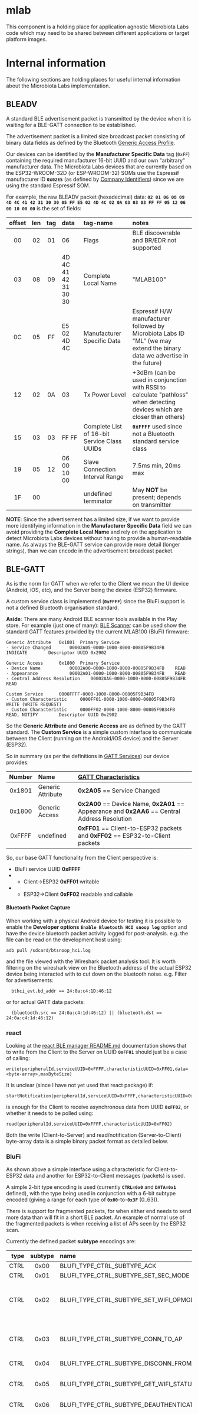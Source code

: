 # mlab

This component is a holding place for application agnostic Microbiota
Labs code which may need to be shared between different applications
or target platform images.

# Internal information

The following sections are holding places for useful internal
information about the Microbiota Labs implementation.

## BLEADV

A standard BLE advertisement packet is transmitted by the device when
it is waiting for a BLE-GATT connection to be established.

The advertisement packet is a limited size broadcast packet consisting
of binary data fields as defined by the Bluetooth [Generic Access
Profile](https://www.bluetooth.com/specifications/assigned-numbers/generic-access-profile).

Our devices can be identified by the **Manufacturer Specific Data**
tag (`0xFF`) containing the required manufacturer 16-bit UUID and our
own "arbitrary" manufacturer data. The Microbiota Labs devices that
are currently based on the ESP32-WROOM-32D (or ESP-WROOM-32) SOMs use
the Espressif manufacturer ID **`0x02E5`** (as defined by [Company
Identifiers](https://www.bluetooth.com/specifications/assigned-numbers/company-identifiers))
since we are using the standard Espressif SOM.

For example, the raw BLEADV packet (hexadecimal) data: **`02 01 06 08
09 4D 4C 41 42 31 30 30 05 FF E5 02 4D 4C 02 0A 03 03 03 FF FF 05 12
06 00 10 00 00`** is the set of fields:

offset | len | tag | data                 | tag-name                                    | notes
:-----:|:---:|:---:|:---------------------|:--------------------------------------------|:-----
00     |  02 |  01 | 06                   | Flags                                       | BLE discoverable and BR/EDR not supported
03     |  08 |  09 | 4D 4C 41 42 31 30 30 | Complete Local Name                         | "MLAB100"
0C     |  05 |  FF | E5 02 4D 4C          | Manufacturer Specific Data                  | Espressif H/W manufacturer followed by Microbiota Labs ID "ML" (we may extend the binary data we advertise in the future)
12     |  02 |  0A | 03                   | Tx Power Level                              | +3dBm (can be used in conjunction with RSSI to calculate "pathloss" when detecting devices which are closer than others)
15     |  03 |  03 | FF FF                | Complete List of 16-bit Service Class UUIDs | **`0xFFFF`** used since not a Bluetooth standard service class
19     |  05 |  12 | 06 00 10 00          | Slave Connection Interval Range             | 7.5ms min, 20ms max
1F     |  00 |     |                      | undefined terminator                        | May **NOT** be present; depends on transmitter

**NOTE**: Since the advertisement has a limited size, if we want to
provide more identifying information in the **Manufacturer Specific
Data** field we can avoid providing the **Complete Local Name** and
rely on the application to detect Microbiota Labs devices without
having to provide a human-readable name. As always the BLE-GATT
service can provide more detail (longer strings), than we can encode
in the advertisement broadcast packet.

## BLE-GATT

As is the norm for GATT when we refer to the Client we mean the UI
device (Android, iOS, etc), and the Server being the device (ESP32)
firmware.

A custom service class is implemented (**`0xFFFF`**) since the BluFi
support is not a defined Bluetooth organisation standard.

**Aside**: There are many Android BLE scanner tools available in the
Play store. For example (just one of many): [BLE
Scanner](https://play.google.com/store/apps/details?id=com.macdom.ble.blescanner&hl=en_GB)
can be used show the standard GATT features provided by the current
MLAB100 (BluFi) firmware:

```
Generic Attribute	0x1801	Primary Service
- Service Changed		00002A05-0000-1000-8000-00805F9B34FB	INDICATE		Descriptor UUID 0x2902

Generic Access		0x1800	Primary Service
- Device Name			00002A00-0000-1000-8000-00805F9B34FB	READ
- Appearance			00002A01-0000-1000-8000-00805F9B34FB	READ
- Central Address Resolution	00002AA6-0000-1000-8000-00805F9B34FB	READ

Custom Service		0000FFFF-0000-1000-8000-00805F9B34FB
- Custom Characteristic		0000FF01-0000-1000-8000-00805F9B34FB	WRITE (WRITE REQUEST)
- Custom Characteristic		0000FF02-0000-1000-8000-00805F9B34FB	READ, NOTIFY		Descriptor UUID 0x2902
```

So the **Generic Attribute** and **Generic Access** are as defined by
the GATT standard. The **Custom Service** is a simple custom interface
to communicate between the Client (running on the Android/iOS device)
and the Server (ESP32).

So in summary (as per the definitions in [GATT
Services](https://www.bluetooth.com/specifications/gatt/services)) our
device provides:

Number | Name              | [GATT Characteristics](https://www.bluetooth.com/specifications/gatt/characteristics)
:-----:|:------------------|:-------------------------------------------------------------------------------------
0x1801 | Generic Attribute | **0x2A05** == Service Changed
0x1800 | Generic Access    | **0x2A00** == Device Name, **0x2A01** == Appearance and **0x2AA6** == Central Address Resolution
0xFFFF | undefined         | **0xFF01** == Client-to-ESP32 packets and **0xFF02** == ESP32-to-Client packets

So, our base GATT functionality from the Client perspective is:
- BluFi service UUID **0xFFFF**
- - Client->ESP32 **0xFF01** writable
- - ESP32->Client **0xFF02** readable and callable

#### Bluetooth Packet Capture

When working with a physical Android device for testing it is possible
to enable the **Developer options** **`Enable Bluetooth HCI snoop
log`** option and have the device bluetooth packet activity logged for
post-analysis. e.g. the file can be read on the development host
using:

```
adb pull /sdcard/btsnoop_hci.log
```

and the file viewed with the Wireshark packet analysis tool. It is
worth filtering on the wireshark view on the Bluetooth address of the
actual ESP32 device being interacted with to cut down on the bluetooth
noise. e.g. Filter for advertisements:
```
  bthci_evt.bd_addr == 24:0a:c4:1D:46:12
```
or for actual GATT data packets:
```
  (bluetooth.src == 24:0a:c4:1d:46:12) || (bluetooth.dst == 24:0a:c4:1d:46:12)
```

### react

Looking at the [react BLE manager
README.md](https://github.com/innoveit/react-native-ble-manager)
documentation shows that to write from the Client to the Server on
UUID **`0xFF01`** should just be a case of calling:

```
write(peripheralId,serviceUUID=0xFFFF,characteristicUUID=0xFF01,data=<byte-array>,maxByteSize)
```

It is unclear (since I have not yet used that react package) if:

```
startNotification(peripheralId,serviceUUID=0xFFFF,characteristicUUID=0xFF02)
```

is enough for the Client to receive asynchronous data from UUID
**`0xFF02`**, or whether it needs to be polled using:

```
read(peripheralId,serviceUUID=0xFFFF,characteristicUUID=0xFF02)
```

Both the write (Client-to-Server) and read/notification
(Server-to-Client) byte-array data is a simple binary packet format as
detailed below.

### BluFi

As shown above a simple interface using a characteristic for
Client-to-ESP32 data and another for ESP32-to-Client messages
(packets) is used.

A simple 2-bit type encoding is used (currently **`CTRL=0x0`** and
**`DATA=0x1`** defined), with the type being used in conjunction with
a 6-bit subtype encoded (giving a range for each type of
**`0x00`**-to-**`0x3F`** (0..63)).

There is support for fragmented packets, for when either end needs to
send more data than will fit in a short BLE packet. An example of
normal use of the fragmented packets is when receiving a list of APs
seen by the ESP32 scan.

Currently the defined packet **subtype** encodings are:

type | subtype | name                                        | notes
---:|:-------:|:---------------------------------------------|:-----
CTRL | 0x00    | BLUFI_TYPE_CTRL_SUBTYPE_ACK                 |
CTRL | 0x01    | BLUFI_TYPE_CTRL_SUBTYPE_SET_SEC_MODE        |
CTRL | 0x02    | BLUFI_TYPE_CTRL_SUBTYPE_SET_WIFI_OPMODE     | configure WiFi mode : 1-byte (wifi_mode_t) value
CTRL | 0x03    | BLUFI_TYPE_CTRL_SUBTYPE_CONN_TO_AP          | request Server to connect to configured AP
CTRL | 0x04    | BLUFI_TYPE_CTRL_SUBTYPE_DISCONN_FROM_AP     |
CTRL | 0x05    | BLUFI_TYPE_CTRL_SUBTYPE_GET_WIFI_STATUS     | request current WiFi connection status
CTRL | 0x06    | BLUFI_TYPE_CTRL_SUBTYPE_DEAUTHENTICATE_STA  |
CTRL | 0x07    | BLUFI_TYPE_CTRL_SUBTYPE_GET_VERSION         | request BluFi version (**NOTE**: This is **NOT** the firmware version string, but the description of the BluFi protocol implemented)
CTRL | 0x08    | BLUFI_TYPE_CTRL_SUBTYPE_DISCONNECT_BLE      |
CTRL | 0x09    | BLUFI_TYPE_CTRL_SUBTYPE_GET_WIFI_LIST       | request Server to perform a WiFi AP scan
DATA | 0x00    | BLUFI_TYPE_DATA_SUBTYPE_NEG                 |
DATA | 0x01    | BLUFI_TYPE_DATA_SUBTYPE_STA_BSSID           | 6-byte BSSID
DATA | 0x02    | BLUFI_TYPE_DATA_SUBTYPE_STA_SSID            | 1..32 character SSID value
DATA | 0x03    | BLUFI_TYPE_DATA_SUBTYPE_STA_PASSWD          | 1..64 character PSK value
DATA | 0x04    | BLUFI_TYPE_DATA_SUBTYPE_SOFTAP_SSID         |
DATA | 0x05    | BLUFI_TYPE_DATA_SUBTYPE_SOFTAP_PASSWD       |
DATA | 0x06    | BLUFI_TYPE_DATA_SUBTYPE_SOFTAP_MAX_CONN_NUM |
DATA | 0x07    | BLUFI_TYPE_DATA_SUBTYPE_SOFTAP_AUTH_MODE    |
DATA | 0x08    | BLUFI_TYPE_DATA_SUBTYPE_SOFTAP_CHANNEL      |
DATA | 0x09    | BLUFI_TYPE_DATA_SUBTYPE_USERNAME            |
DATA | 0x0A    | BLUFI_TYPE_DATA_SUBTYPE_CA                  |
DATA | 0x0B    | BLUFI_TYPE_DATA_SUBTYPE_CLIENT_CERT         |
DATA | 0x0C    | BLUFI_TYPE_DATA_SUBTYPE_SERVER_CERT         |
DATA | 0x0D    | BLUFI_TYPE_DATA_SUBTYPE_CLIENT_PRIV_KEY     |
DATA | 0x0E    | BLUFI_TYPE_DATA_SUBTYPE_SERVER_PRIV_KEY     |
DATA | 0x0F    | BLUFI_TYPE_DATA_SUBTYPE_WIFI_REP            | WiFi status report
DATA | 0x10    | BLUFI_TYPE_DATA_SUBTYPE_REPLY_VERSION       | BluFi version report
DATA | 0x11    | BLUFI_TYPE_DATA_SUBTYPE_WIFI_LIST           | WiFi scan report
DATA | 0x12    | BLUFI_TYPE_DATA_SUBTYPE_ERROR_INFO          | BluFi error report see [Errors](#blufi-errors)
DATA | 0x13    | BLUFI_TYPE_DATA_SUBTYPE_CUSTOM_DATA         | Client-to-Server arbitrary (undefined) binary transfer as example of passing data

**NOTE**: These will be extended as we add functionality specific to
the Microbiota Labs world, so the table above should not be taken as
the complete definitive list since this documentation may be stale
with respect to the actual Server (firmware) and Client
implementations.

The format of the packets are either a non-fragmented simple structure:

```
struct blufi_hdr{
    uint8_t type;
    uint8_t fc;
    uint8_t seq;
    uint8_t data_len;
    uint8_t data[0];
};
```

or a fragmented **little-endian** structure:

```
struct blufi_frag_hdr {
    uint8_t type;
    uint8_t fc;
    uint8_t seq;
    uint8_t data_len;
    uint16_t total_len;
    uint8_t data[0];
};
```

The `type` field is encoded as follows:

```
+---7---+---6---+---5---+---4---+---3---+---2---+---1---+---0---+
|               subtype (6-bits)                | type (2-bits) |
+-------+-------+-------+-------+-------+-------+-------+-------+
```

The `fc` (flags) field is encoded as follows:

```
+---7---+---6---+---5---+---4---+---3---+---2---+---1---+---0---+
|   -   |   -   |   -   | FRAG  | RQACK |  DIR  | CHECK |  ENC  |
+-------+-------+-------+-------+-------+-------+-------+-------+
```

flag  | bit | mask | notes
:-----|:---:|:----:|:-----
ENC   | 0   | 0x01 | Encrypted
CHECK | 1   | 0x02 | Checksum
DIR   | 2   | 0x04 | Direction: 0==Client-to-ESP32 1==ESP32-to-Client
RQACK | 3   | 0x08 | Request ACK
FRAG  | 4   | 0x10 | Packet is fragmented

Fragmented packets are terminated by a non-fragmented packet.

The `seq` number is just a monotonically increasing sequence number
for the packets in a transaction. The BluFi Server firmware
**EXPECTS** the sequence number to be monotonically increasing for
each received packet from the Client. The sequence number expected is
reset to **`0x00`** on a DISCONNECT event. So a Client should always
start fromm 0x00 at the start-of-day, or when a new connection to the
BLE-GATT Server is established.

The `data_len` fields provides the number of bytes of data following
the packet headers as defined above. The fragmented packets having the
16-bit **little-endian** `total-len` field to allow the receiver to
ensure any buffers they pre-allocate for the data based on the
received header can be large enough. i.e. the first packet in a
fragmented sequence will give the total size needed to re-assemble the
data.

#### BluFi Errors

The `BLUFI_TYPE_DATA_SUBTYPE_ERROR_INFO` packet provides a 1-byte
error code:

name                          | code | notes
:-----------------------------|:----:|:-----
ESP_BLUFI_SEQUENCE_ERROR      | 0x00 |
ESP_BLUFI_CHECKSUM_ERROR      | 0x01 |
ESP_BLUFI_DECRYPT_ERROR       | 0x02 |
ESP_BLUFI_ENCRYPT_ERROR       | 0x03 |
ESP_BLUFI_INIT_SECURITY_ERROR | 0x04 |
ESP_BLUFI_DH_MALLOC_ERROR     | 0x05 |
ESP_BLUFI_DH_PARAM_ERROR      | 0x06 |
ESP_BLUFI_READ_PARAM_ERROR    | 0x07 |
ESP_BLUFI_MAKE_PUBLIC_ERROR   | 0x08 |



From wireshark investigation of Android captured `btsnoop_hci.log` we
have the following worked examples:

**TODO**: More detail and examples of the BluFi packet encoding to be
provided to ensure clarity. e.g. Encrypted and checksummed packets as
well as detailed descriptions of the **DATA** supplied in the packets.

**NOTE**: A valid "configuration" sequence after connecting to the
Server to configure the device as a station (STA) associating against
a WPA-PSK AP would be:

- write FF01 with binary packet for BLUFI_TYPE_CTRL_SUBTYPE_SET_WIFI_OPMODE opmode WIFI_MODE_STA
- write FF01 with binary packet for BLUFI_TYPE_IS_DATA_STA_SSID with SSID string
- write FF01 with binary packet for BLUFI_TYPE_IS_DATA_STA_PASSWD with PSK string
- write FF01 with binary packet for BLUFI_TYPE_CTRL_SUBTYPE_CONN_TO_AP
- handler FF02 read of BLUFI_TYPE_DATA_SUBTYPE_WIFI_REP containing the WiFi status

The binary dumps below show the packets in more detail.

#### WiFi configure mode
```
Write ServiceUUID=FFFF UUID=FF01 Value=08 08 00 01 01
	type = 08      		 00001000    type=0=BLUFI_TYPE_CTRL subtype=000010=0x2=BLUFI_TYPE_CTRL_SUBTYPE_SET_WIFI_OPMODE
	fc = 08			 00001000    RQACK (and implied BLUFI_FC_DIR_P2E)
	seq = 00
	data_len = 01
	data = 01		 OPMODE == 0x01 == WIFI_MODE_STA
```

Since RQACK is set we expect (and get) an asynchronous response on 0xFF02:
```
Receive Value Notification ServiceUUID=FFFF UUID=FF02 Value=00 04 00 01 00
	type = 00
	fc = 04                 00000100	BLUFI_FC_DIR_E2P
	seq = 00		matches seq of original request
	data_len = 01
	data = 00		0x00 == OK
```

The valid OPMODE byte values are:

name            | `wifi_mode_t` value | description
----------------|:-------------------:|:-----------
WIFI_MODE_STA   | 0x01                | Station mode
WIFI_MODE_AP    | 0x02                | Access Point (SoftAP)
WIFI_MODE_APSTA | 0x03                | SoftAP and Station

#### WiFi configure SSID
```
Write ServiceUUID=FFFF UUID=FF01 Value=09 00 01 08 73 68 6d 6f 75 73 69 65
	type = 09		 00001001    type=1=BLUFI_TYPE_DATA subtype=000010=0x2=BLUFI_TYPE_IS_DATA_STA_SSID
	fc = 00
	seq = 01
	data_len = 08
	data = 73 68 6d 6f 75 73 69 65		"shmousie"
```

#### WiFi configure PSK
```
Write ServiceUUID=FFFF UUID=FF01 Value=0D 00 02 0E xx yy zz xx yy zz xx yy zz xx yy zz xx yy
	type = 0D		 00001101    type=1=BLUFI_TYPE_DATA subtype=000011=0x3=BLUFI_TYPE_IS_DATA_STA_PASSWD
	fc = 00
	seq = 02
	data_len = 0E
	data = ...elided.. 	 Password string
```

#### WiFi request connect to AP
```
Write ServiceUUID=FFFF UUID=FF01 Value=0c 00 03 00
	type = 0C		 00001100    type=0=BLUFI_TYPE_CTRL subtype=000011=0x3=BLUFI_TYPE_CTRL_SUBTYPE_CONN_TO_AP
	fc = 00
	seq = 03
	data_len = 00
```

#### WiFi status

After sending BLUFI_TYPE_CTRL_SUBTYPE_CONN_TO_AP we expect a status response:
```
Receive Value Notification ServiceUUID=FFFF UUID=FF02 Value=3D 04 01 15 01 00 00 01 06 64 66 B3 3A E0 33 02 08 73 68 6D 6F 75 73 69 65
	type = 3D                00111101    type=1=BLUFI_TYPE_DATA subtype=001111=0xF=BLUFI_TYPE_DATA_SUBTYPE_WIFI_REP
	fc = 04			 00000100    BLUFI_FC_DIR_E2P
	seq = 01
	data_len = 15
	data = 01 00 00 01 06 64 66 B3 3A E0 33 02 08 73 68 6D 6F 75 73 69 65
		opmode = 01		(wifi_mode_t) 01 == WIFI_MODE_STA
		sta_conn_state = 00	(esp_blufi_sta_conn_state_t) 00 == SUCCESS
		softap_conn_num = 00	(uint8_t)
		01 = BLUFI_TYPE_DATA_SUBTYPE_STA_BSSID
		06 = len
		64 66 B3 3A E0 33 = BSSID
		02 = BLUFI_TYPE_DATA_SUBTYPE_STA_SSID
		08 = len
		73 68 6D 6F 75 73 69 65 = SSID  "shmousie"
```

The `sta_conn_state` field as shown above is **`0x00`** indicating
SUCCESS. The value **`0x01`** indicates FAIL.

#### WiFi request status
```
Write ServiceUUID=FFFF UUID=FF01 Value=14 00 01 00
	type = 14      		 00010100    type=0=BLUFI_TYPE_CTRL subtype=000101=0x5=BLUFI_TYPE_CTRL_SUBTYPE_GET_WIFI_STATUS
	fc = 00
	seq = 01
	data_len = 00
```

We will then receive a WIFI_REP response on 0xFF02:
```
Received ServiceUUID=FFFF UUID=FF02 Value=
	0000   3d 04 01 15 01 00 00 01 06 64 66 b3 3a e0 33 02  =........df.:.3.
	0010   08 73 68 6d 6f 75 73 69 65                       .shmousie

	type = 3D		00111101	type=BLUFI_TYPE_DATA subtype=001111=0xF=BLUFI_TYPE_DATA_SUBTYPE_WIFI_REP
	fc = 04			00000100	BLUFI_FC_DIR_E2P
	seq = 01
	data_len = 15
	data =
		opmode = 01		(wifi_mode_t) 01 == WIFI_MODE_STA
		sta_conn_state = 00	(esp_blufi_sta_conn_state_t) 00 == SUCCESS
		softap_conn_num = 00	(uint8_t)
		01 = BLUFI_TYPE_DATA_SUBTYPE_STA_BSSID
		06 = len
		64 66 B3 3A E0 33 = BSSID
		02 = BLUFI_TYPE_DATA_SUBTYPE_STA_SSID
		08 = len
		73 68 6D 6F 75 73 69 65 = SSID  "shmousie"
```

#### Custom data from Client-to-ESP32
```
Write ServiceUUID=FFFF UUID=FF01 Value=4d 00 03 05 68 65 6c 6c 6f  "hello"
struct blifi_hdr
	type = 4D		0b01001101	type=0b01=0x1=BLUFI_TYPE_DATA subtype=0b010011=0x13=BLUFI_TYPE_DATA_SUBTYPE_CUSTOM_DATA
	fc = 00			0b00000000	BLUFI_FC_DIR_MASK=0=BLUFI_FC_DIR_P2E
	seq = 03
	data_len = 05
	data="hello"
```

#### Get WiFi APs
```
Write ServiceUUID=FFFF UUID=FF01 Value=24 00 02 00
struct blifi_hdr
       type = 24		0b00100100	type=0b00=0x0=BLUFI_TYPE_CTRL subtype=0b001001=0x9=BLUFI_TYPE_CTRL_SUBTYPE_GET_WIFI_LIST
       fc = 00			0b00000000	BLUFI_FC_DIR_MASK=0=BLUFI_FC_DIR_P2E
       seq = 02
       data_len = 00

Write Response ServiceUUID=FFFF UUID=FF01

Received ServiceUUID=FFFF UUID=FF02 Value=
	0000   45 14 02 77 db 00 09 c6 73 68 6d 6f 75 73 69 65  E..w....shmousie
	0010   0d bc 56 69 72 67 69 6e 20 4d 65 64 69 61 0a bb  ..Virgin Media..
	0020   73 68 6d 6f 75 73 69 65 32 08 b8 56 4d 2d 34 33  shmousie2..VM-43
	0030   5f 41 09 b6 73 68 6d 6f 75 73 69 65 08 b3 56 4d  _A..shmousie..VM
	0040   2d 34 33 5f 41 05 b1 56 4d 34 33 0d b1 56 69 72  -43_A..VM43..Vir
	0050   67 69 6e 20 4d 65 64 69 61 0a b1 56 4d 32 35 31  gin Media..VM251
	0060   37 32 36 36 0d b0 56 69 72 67 69 6e 20 4d 65 64  7266..Virgin Med
	0070   69 61 0b ae 73 65 74 75 70 46 46                 ia..setupFF

	type = 45	01000101	type=BLUFI_TYPE_DATA subtype=010001=0x11=BLUFI_TYPE_DATA_SUBTYPE_WIFI_LIST
	fc = 14		00010100	BLUFI_FC_DIR_E2P | BLUFI_FC_FRAG
	seq = 02
	data_len = 77
	total_len = 00DB
	data = ...
		09 = len (RSSI byte + SSID)
		C6 = RSSI
		73 68 6d 6f 75 73 69 65 = SSID "shmousie"

		0D  = len (RSSI byte + SSID)
		BC = RSSI
		56 69 72 67 69 6e 20 4d 65 64 69 61 = SSID "Virgin Media"

		.. etc ..

Received ServiceUUID=FFFF UUID=FF02 Value=
	0000   45 04 03 66 35 32 30 09 ad 53 4b 59 44 44 35 39  E..f520..SKYDD59
	0010   37 0d ac 50 4c 55 53 4e 45 54 2d 51 37 33 37 0a  7..PLUSNET-Q737.
	0020   a8 56 4d 32 39 33 31 30 34 37 0a a7 56 4d 36 37  .VM2931047..VM67
	0030   30 37 37 39 33 0d a6 56 69 72 67 69 6e 20 4d 65  07793..Virgin Me
	0040   64 69 61 0d a5 56 69 72 67 69 6e 20 4d 65 64 69  dia..Virgin Medi
	0050   61 0d a4 56 69 72 67 69 6e 20 4d 65 64 69 61 0a  a..Virgin Media.
	0060   a1 56 4d 39 36 37 33 36 36 37                    .VM9673667

	type = 45
	fc = 04		00000100	BLUFI_FC_DIR_E2P
	seq = 03
	data_len = 66
	data = ...
```

#### Disconnect BLE
This is just a notification to the Server that the Client is about to
disconnect, and is not related to the internal Client BLE disconnect
operation.

```
Write ServiceUUID=FFFF UUID=FF01 Value=20 00 04 00
	type = 20      00100000	type=0b00=0x0=BLUFI_TYPE_CTRL subtype=0b001000=0x8=BLUFI_TYPE_CTRL_SUBTYPE_DISCONNECT_BLE
	fc = 00	       0b00000000	BLUFI_FC_DIR_MASK=0=BLUFI_FC_DIR_P2E
	seq = 04
	data_len = 00
```

An overview of [The Frame Formats Defined in
BluFi](https://docs.espressif.com/projects/esp-idf/en/latest/api-guides/blufi.html#frame-formats)
though working from the esp-idf source should be treated as the definitive documentation.

### Firmware internals

For the ESP32 Server firmware the internal BluFi event API is defined
in the [esp_blufi_api.h](../../3rd_party/esp-idf/components/bt/bluedroid/api/include/api/esp_blufi_api.h)
header file. The firmware gets events triggered based on the BLE-GATT
activity of the client.

The event messages are generated from the
[blufi_protocol.c](../../3rd_party/esp-idf/components/bt/bluedroid/btc/profile/esp/blufi/blufi_protocol.c)
source, based on definitions provided by the
[blufi_int.h](../../3rd_party/esp-idf/components/bt/bluedroid/btc/profile/esp/blufi/include/blufi_int.h)
header file.

Packets are built for sending to the Client in the
[blufi_prf.c](../../3rd_party/esp-idf/components/bt/bluedroid/btc/profile/esp/blufi/blufi_prf.c)
source file.

## OTA

TODO: Implement initial pull OTA support and document features as necessary here.

## HTTPS daemon certificates

The certs files were created using:

```
openssl req -newkey rsa:2048 -nodes -keyout prvtkey.pem -x509 -days 3650 -out cacert.pem -subj "/CN=Microbiota Labs HTTPS server"
```

**NOTE**: Ideally we would NOT be storing the private keys in the
source repository, but would acquire the file via a secure mechanism
during the build process. The security for the device still needs to
be fully addressed (i.e. using secure-boot, encrypted flash and giving
each device a factory-set unique identity (and more than likely a
unique cert/key pair per-device).
